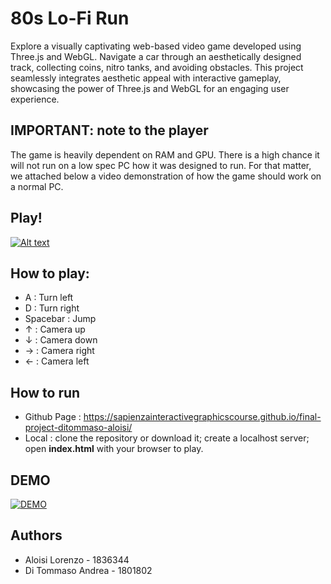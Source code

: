 # 80s Lo-Fi Run
Explore a visually captivating web-based video game developed using Three.js and WebGL. Navigate a car through an aesthetically designed track, collecting coins, nitro tanks, and avoiding obstacles. This project seamlessly integrates aesthetic appeal with interactive gameplay, showcasing the power of Three.js and WebGL for an engaging user experience.

## IMPORTANT: note to the player
The game is heavily dependent on RAM and GPU. There is a high chance it will not run on a low spec PC how it was designed to run. For that matter, we attached below a video demonstration of how the game should work on a normal PC.

## Play!
[![Alt text](images/raedme-index.png)](https://sapienzainteractivegraphicscourse.github.io/final-project-ditommaso-aloisi/)

## How to play:
* A : Turn left
* D : Turn right
* Spacebar : Jump
* ↑ : Camera up
* ↓ : Camera down
* → : Camera right
* ← : Camera left

## How to run
* Github Page : https://sapienzainteractivegraphicscourse.github.io/final-project-ditommaso-aloisi/
* Local : clone the repository or download it; create a localhost server; open **index.html** with your browser to play.

## DEMO
[![DEMO](images/youtube-preview.png)](http://www.youtube.com/watch?v=pU5e7QF5SnI "Interactive Graphics Final Project - DEMO")

## Authors
* Aloisi Lorenzo - 1836344
* Di Tommaso Andrea - 1801802





